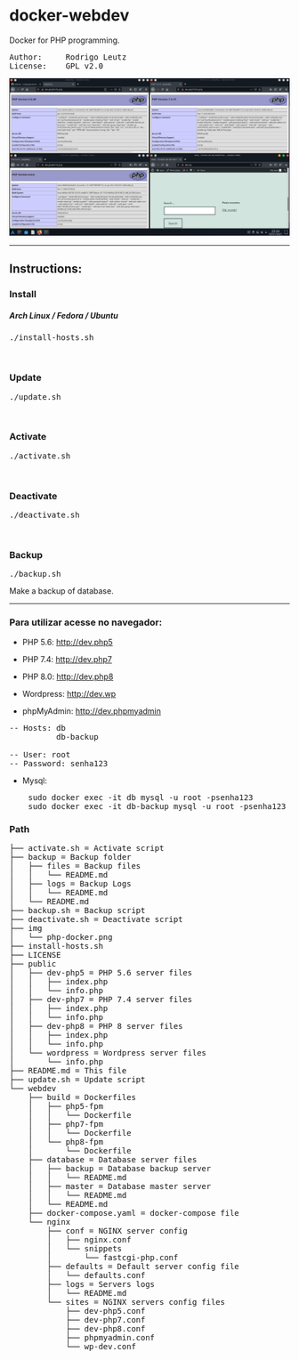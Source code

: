 # docker-webdev
Docker for PHP programming.

<pre>
Author:		Rodrigo Leutz
License:	GPL v2.0
</pre>

<center><a href="https://www.youtube.com/watch?v=rDWlNzBljS0" target="_blank"><img src="img/php-docker.png"></a></center>


-------------------------------------------

<h2>Instructions:</h2>

<h3>Install</h3>
<h5>Arch Linux / Fedora / Ubuntu</h5>
<pre>
./install-hosts.sh
</pre>
<br>
<h3>Update</h3>
<pre>
./update.sh
</pre>
<br>
<h3>Activate</h3>
<pre>
./activate.sh
</pre>
<br>
<h3>Deactivate</h3>
<pre>
./deactivate.sh
</pre>
<br>
<h3>Backup</h3>
<pre>
./backup.sh
</pre>
Make a backup of database.
<br>

-------------------------------------------


<h3>Para utilizar acesse no navegador:</h3>

- PHP 5.6: http://dev.php5

- PHP 7.4: http://dev.php7

- PHP 8.0: http://dev.php8

- Wordpress: http://dev.wp

- phpMyAdmin: http://dev.phpmyadmin
<pre>
-- Hosts: db
          db-backup

-- User: root
-- Password: senha123
</pre>

- Mysql: 
<pre>
	sudo docker exec -it db mysql -u root -psenha123
	sudo docker exec -it db-backup mysql -u root -psenha123
</pre>

<h3>Path</h3>
<pre>
├── activate.sh = Activate script
├── backup = Backup folder
│   ├── files = Backup files
│   │   └── README.md
│   ├── logs = Backup Logs
│   │   └── README.md
│   └── README.md
├── backup.sh = Backup script
├── deactivate.sh = Deactivate script
├── img
│   └── php-docker.png
├── install-hosts.sh
├── LICENSE
├── public
│   ├── dev-php5 = PHP 5.6 server files
│   │   ├── index.php
│   │   └── info.php
│   ├── dev-php7 = PHP 7.4 server files
│   │   ├── index.php
│   │   └── info.php
│   ├── dev-php8 = PHP 8 server files
│   │   ├── index.php
│   │   └── info.php
│   └── wordpress = Wordpress server files
│       └── info.php
├── README.md = This file
├── update.sh = Update script
└── webdev
    ├── build = Dockerfiles
    │   ├── php5-fpm
    │   │   └── Dockerfile
    │   ├── php7-fpm
    │   │   └── Dockerfile
    │   └── php8-fpm
    │       └── Dockerfile
    ├── database = Database server files
    │   ├── backup = Database backup server
    │   │   └── README.md
    │   ├── master = Database master server
    │   │   └── README.md
    │   └── README.md
    ├── docker-compose.yaml = docker-compose file
    └── nginx
        ├── conf = NGINX server config
        │   ├── nginx.conf
        │   └── snippets
        │       └── fastcgi-php.conf
        ├── defaults = Default server config file
        │   └── defaults.conf
        ├── logs = Servers logs
        │   └── README.md
        └── sites = NGINX servers config files
            ├── dev-php5.conf
            ├── dev-php7.conf
            ├── dev-php8.conf
            ├── phpmyadmin.conf
            └── wp-dev.conf
</pre>
